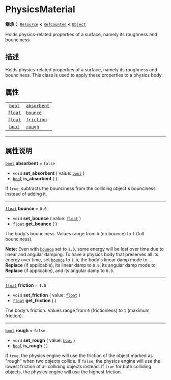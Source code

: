 <!-- ⚠ 请勿编辑本文件 ⚠ -->
<!-- 本文档使用脚本从 WeDot 引擎源码仓库生成。 -->
<!-- 生成脚本：https://github.com/WeDot-Engine/WeDot/tree/4.3/doc/tools/make_md.py； -->
<!-- 原文件：https://github.com/WeDot-Engine/WeDot/tree/4.3/doc/classes/PhysicsMaterial.xml。 -->

<div id="_class_physicsmaterial"></div>

# PhysicsMaterial

**继承：** [`Resource`](class_resource.md) **<** [`RefCounted`](class_refcounted.md) **<** [`Object`](class_object.md)

Holds physics-related properties of a surface, namely its roughness and bounciness.

## 描述

Holds physics-related properties of a surface, namely its roughness and bounciness. This class is used to apply these properties to a physics body.

## 属性

|||
|:-:|:--|
| [`bool`](class_bool.md)   | [`absorbent`](#class_physicsmaterial_property_absorbent) | ``false`` |
| [`float`](class_float.md) | [`bounce`](#class_physicsmaterial_property_bounce)       | ``0.0``   |
| [`float`](class_float.md) | [`friction`](#class_physicsmaterial_property_friction)   | ``1.0``   |
| [`bool`](class_bool.md)   | [`rough`](#class_physicsmaterial_property_rough)         | ``false`` |

<!-- rst-class:: classref-section-separator -->

---

## 属性说明

<div id="_class_physicsmaterial_property_absorbent"></div>

[`bool`](class_bool.md) **absorbent** = ``false`` <div id="class_physicsmaterial_property_absorbent"></div>

- `void` **set_absorbent** ( value: [`bool`](class_bool.md) )
- [`bool`](class_bool.md) **is_absorbent** ( )

If `true`, subtracts the bounciness from the colliding object's bounciness instead of adding it.

<!-- rst-class:: classref-item-separator -->

---

<div id="_class_physicsmaterial_property_bounce"></div>

[`float`](class_float.md) **bounce** = ``0.0`` <div id="class_physicsmaterial_property_bounce"></div>

- `void` **set_bounce** ( value: [`float`](class_float.md) )
- [`float`](class_float.md) **get_bounce** ( )

The body's bounciness. Values range from `0` (no bounce) to `1` (full bounciness).

 **Note:** Even with [`bounce`](#class_physicsmaterial_property_bounce) set to `1.0`, some energy will be lost over time due to linear and angular damping. To have a physics body that preserves all its energy over time, set [`bounce`](#class_physicsmaterial_property_bounce) to `1.0`, the body's linear damp mode to **Replace** (if applicable), its linear damp to `0.0`, its angular damp mode to **Replace** (if applicable), and its angular damp to `0.0`.

<!-- rst-class:: classref-item-separator -->

---

<div id="_class_physicsmaterial_property_friction"></div>

[`float`](class_float.md) **friction** = ``1.0`` <div id="class_physicsmaterial_property_friction"></div>

- `void` **set_friction** ( value: [`float`](class_float.md) )
- [`float`](class_float.md) **get_friction** ( )

The body's friction. Values range from `0` (frictionless) to `1` (maximum friction).

<!-- rst-class:: classref-item-separator -->

---

<div id="_class_physicsmaterial_property_rough"></div>

[`bool`](class_bool.md) **rough** = ``false`` <div id="class_physicsmaterial_property_rough"></div>

- `void` **set_rough** ( value: [`bool`](class_bool.md) )
- [`bool`](class_bool.md) **is_rough** ( )

If `true`, the physics engine will use the friction of the object marked as "rough" when two objects collide. If `false`, the physics engine will use the lowest friction of all colliding objects instead. If `true` for both colliding objects, the physics engine will use the highest friction.

[^virtual]: 本方法通常需要用户覆盖才能生效。
[^const]: 本方法无副作用，不会修改该实例的任何成员变量。
[^vararg]: 本方法除了能接受在此处描述的参数外，还能够继续接受任意数量的参数。
[^constructor]: 本方法用于构造某个类型。
[^static]: 调用本方法无需实例，可直接使用类名进行调用。
[^operator]: 本方法描述的是使用本类型作为左操作数的有效运算符。
[^bitfield]: 这个值是由下列位标志构成位掩码的整数。
[^void]: 无返回值。

